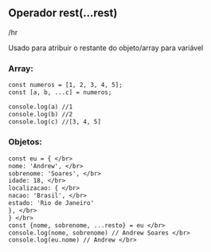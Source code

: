## Operador rest(...rest)

/hr
<p> Usado para atribuir o restante do objeto/array para variável </p>

### Array:

```diff
const numeros = [1, 2, 3, 4, 5];
const [a, b, ...c] = numeros;

console.log(a) //1
console.log(b) //2
console.log(c) //[3, 4, 5]
```

### Objetos:

```diff
const eu = { </br>
nome: 'Andrew', </br>
sobrenome: 'Soares', </br>
idade: 18, </br>
localizacao: { </br>
nacao: 'Brasil', </br>
estado: 'Rio de Janeiro'
}, </br>
} </br>
const {nome, sobrenome, ...resto} = eu </br>
console.log(nome, sobrenome) // Andrew Soares </br>
console.log(eu.nome) // Andrew </br>
```
